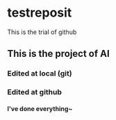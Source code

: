 # testreposit
This is the trial of github

## This is the project of AI


### Edited at local (git)

### Edited at github

#### l've done everything~
